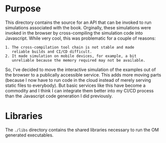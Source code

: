 # Purpose

This directory contains the source for an API that can be invoked to run
simulations associated with the book.  Orginally, these simulations were
invoked in the browser by cross-compiling the simulation code into
Javascript.  While very cool, this was problematic for a couple of
reasons:

    1. The cross-compilation tool chain is not stable and made
       reliable builds and CI/CD difficult.
    2. It made simulation on mobile devices, for example, a bit
       unreliable because the memory required may not be available.

So, I've decided to move the interactive simulation of the examples out
of the browser to a publically accessible service.  This adds more 
moving parts (because I now have to run code in the cloud instead of
merely serving static files to everybody).  But basic services like
this have become a commodity and I think I can integrate them better
into my CI/CD process than the Javascript code generation I did 
previously.

# Libraries

The `./libs` directory contains the shared libraries necessary to 
run the OM generated executables.